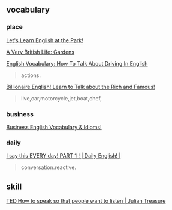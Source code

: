 

## vocabulary
### place
[Let's Learn English at the Park!](https://youtu.be/gxMIeHmm3Rg)

[A Very British Life: Gardens](https://youtu.be/OWsvprkcVFQ)

[English Vocabulary: How To Talk About Driving In English
](https://youtu.be/NBIb1Ltz0CY)
>actions.

[Billionaire English! Learn to Talk about the Rich and Famous!](https://youtu.be/HOTFS_U5g98)
>live,car,motorcycle,jet,boat,chef,

### business
[Business English Vocabulary & Idioms!](https://youtu.be/rs_jxD5XBaA)

### daily
[I say this EVERY day! PART 1 ! | Daily English! |](https://youtu.be/luWoIFSLwXY)
>conversation.reactive.


## skill
[TED.How to speak so that people want to listen | Julian Treasure](https://youtu.be/eIho2S0ZahI)